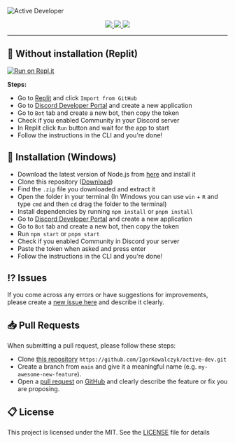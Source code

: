 ![Active Developer](https://github.com/IgorKowalczyk/active-dev/assets/49127376/17770e3d-dd86-4044-9969-7adcfc3ebff3)

<div align="center">
  <a aria-label="GitHub License" href="https://github.com/igorkowalczyk/active-dev/blob/master/license.md">
    <img src="https://img.shields.io/github/license/igorkowalczyk/blog?color=%2334D058&logo=github&style=flat-square&label=License">
  </a>
  <a aria-label="Version" href="https://github.com/igorkowalczyk/active-dev/releases">
    <img src="https://img.shields.io/github/v/release/igorkowalczyk/active-dev?color=%2334D058&logo=github&style=flat-square&label=Version">
  </a>
  <a aria-label="Discord" href="https://igorkowalczyk.dev/discord">
    <img src="https://img.shields.io/discord/695282860399001640?color=%2334D058&logo=discord&style=flat-square&logoColor=fff&label=Discord">
  </a>
</div>

---

## 🔩 Without installation (Replit)

[![Run on Repl.it](https://repl.it/badge/github/igorkowalczyk/active-dev)](https://repl.it/github/igorkowalczyk/active-dev)

**Steps:**

- Go to [Replit](https://repl.it/github/igorkowalczyk/active-dev) and click `Import from GitHub`
- Go to [Discord Developer Portal](https://discord.com/developers/applications) and create a new application
- Go to `Bot` tab and create a new bot, then copy the token
- Check if you enabled Community in your Discord server
- In Replit click `Run` button and wait for the app to start
- Follow the instructions in the CLI and you're done!

## 🔩 Installation (Windows)

- Download the latest version of Node.js from [here](https://nodejs.org/en/download/) and install it
- Clone this repository ([Download](https://github.com/IgorKowalczyk/active-dev/archive/refs/heads/main.zip))
- Find the `.zip` file you downloaded and extract it
- Open the folder in your terminal (In Windows you can use `win` + `R` and type `cmd` and then `cd` drag the folder to the terminal)
- Install dependencies by running `npm install` or `pnpm install`
- Go to [Discord Developer Portal](https://discord.com/developers/applications) and create a new application
- Go to `Bot` tab and create a new bot, then copy the token
- Run `npm start` or `pnpm start`
- Check if you enabled Community in Discord your server
- Paste the token when asked and press enter
- Follow the instructions in the CLI and you're done!




## ⁉️ Issues

If you come across any errors or have suggestions for improvements, please create a [new issue here](https://github.com/igorkowalczyk/active-dev/issues) and describe it clearly.

## 📥 Pull Requests

When submitting a pull request, please follow these steps:

- Clone [this repository](https://github.com/igorkowalczyk/active-dev) `https://github.com/IgorKowalczyk/active-dev.git`
- Create a branch from `main` and give it a meaningful name (e.g. `my-awesome-new-feature`).
- Open a [pull request](https://github.com/igorkowalczyk/active-dev/pulls) on [GitHub](https://github.com/) and clearly describe the feature or fix you are proposing.

## 📋 License

This project is licensed under the MIT. See the [LICENSE](https://github.com/igorkowalczyk/active-dev/blob/master/license.md) file for details
